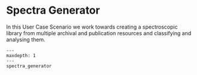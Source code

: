 # Spectra Generator

In this User Case Scenario we work towards creating a spectroscopic library
from multiple archival and publication resources and classifying and analysing
them.



```{toctree}
---
maxdepth: 1
---
spectra_generator

```
